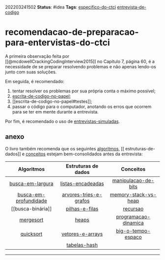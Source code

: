 202203241502
**Status**: #idea
**Tags**: [especifico-do-ctci](notes/especifico-do-ctci.md) [entrevista-de-codigo](notes/entrevista-de-codigo.md)

# recomendacao-de-preparacao-para-entervistas-do-ctci
A primeira observação feita por [[@mcdowellCrackingCodingInterview2015]] no Capítulo 7, página 60, é a necessidade de se preparar resolvendo problemas e não apenas lendo-os junto com suas soluções.

Em seguida, é recomendado:
1. tentar resolver os problemas por sua própria conta o máximo possível;
2. [escrita-de-codigo-no-papel](notes/escrita-de-codigo-no-papel.md);
3. [[escrita-de-codigo-no-papel#testes]];
4. passar o código para o computador, anotando os erros que ocorrem para se ter em mente durante a entrevista.

Por fim, é recomendado o uso de [entrevistas-simuladas](notes/entrevistas-simuladas.md).

## anexo

O livro também recomenda que os seguintes [algoritmos](notes/algoritmos.md), [[ estruturas-de-dados]] e [conceitos](notes/conceitos.md) estejam bem-consolidados antes da entrevista:

| **Algoritmos** | **Estruturas de dados** | **Conceitos** |
|:---:|:---:|:---:|
| [busca-em-largura](notes/busca-em-largura.md) | [listas-encadeadas](notes/listas-encadeadas.md) | [manipulacao-de-bits](notes/manipulacao-de-bits.md) |
| [busca-em-profundidade](notes/busca-em-profundidade.md) | [arvores-tries-e-grafos](notes/arvores-tries-e-grafos.md) | [memory-stack-vs-heap](notes/memory-stack-vs-heap.md) |
| [[busca-binária]] | [pilhas-e-filas](notes/pilhas-e-filas.md) | [recursao](notes/recursao.md) |
| [mergesort](notes/mergesort.md) | [heaps](notes/heaps.md) | [programacao-dinamica](notes/programacao-dinamica.md) |
| [quicksort](notes/quicksort.md) | [vetores-e-arrays](notes/vetores-e-arrays.md) | [big-o-tempo-espaco](notes/big-o-tempo-espaco.md) |
|  | [tabelas-hash](notes/tabelas-hash.md) |  |
	
---
